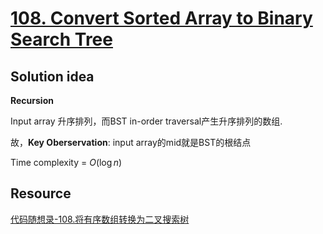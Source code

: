 # [108. Convert Sorted Array to Binary Search Tree](https://leetcode.com/problems/convert-sorted-array-to-binary-search-tree/)

## Solution idea

**Recursion**

Input array 升序排列，而BST in-order traversal产生升序排列的数组.

故，**Key Oberservation**: input array的mid就是BST的根结点

Time complexity = $O(\log n)$

## Resource

[代码随想录-108.将有序数组转换为二叉搜索树](https://github.com/youngyangyang04/leetcode-master/blob/master/problems/0108.%E5%B0%86%E6%9C%89%E5%BA%8F%E6%95%B0%E7%BB%84%E8%BD%AC%E6%8D%A2%E4%B8%BA%E4%BA%8C%E5%8F%89%E6%90%9C%E7%B4%A2%E6%A0%91.md)